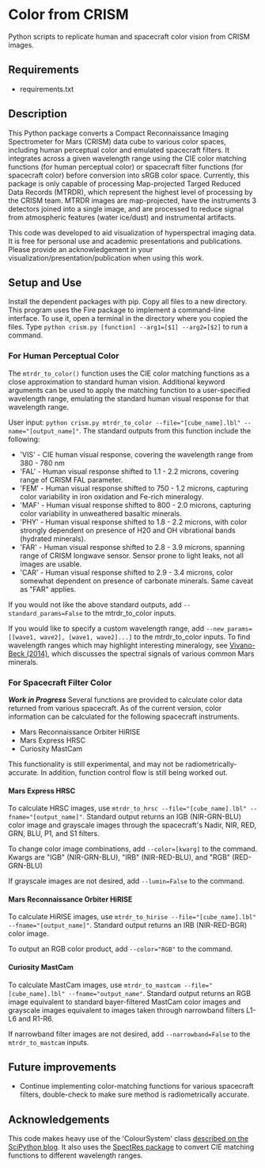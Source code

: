 # Color from CRISM
Python scripts to replicate human and spacecraft color vision from CRISM images.

## Requirements
- requirements.txt

## Description

This Python package converts a Compact Reconnaissance Imaging Spectrometer for Mars (CRISM) data cube to various color spaces, including human perceptual color and emulated spacecraft filters. It integrates across a given wavelength range using the CIE color matching functions (for human perceptual color) or spacecraft filter functions (for spacecraft color) before conversion into sRGB color space. Currently, this package is only capable of processing Map-projected Targed Reduced Data Records (MTRDR), which represent the highest level of processing by the CRISM team. MTRDR images are map-projected, have the instruments 3 detectors joined into a single image, and are processed to reduce signal from atmospheric features (water ice/dust) and instrumental artifacts.

This code was developed to aid visualization of hyperspectral imaging data. It is free for personal use and academic presentations and publications. Please provide an acknowledgement in your visualization/presentation/publication when using this work.

## Setup and Use

Install the dependent packages with pip. Copy all files to a new directory. This program uses the Fire package to implement a command-line interface. To use it, open a terminal in the directory where you copied the files. Type `python crism.py [function] --arg1=[$1] --arg2=[$2]` to run a command. 

### For Human Perceptual Color

The `mtrdr_to_color()` function uses the CIE color matching functions as a close approximation to standard human vision. Additional keyword arguments can be used to apply the matching function to a user-specified wavelength range, emulating the standard human visual response for that wavelength range. 

User input: `python crism.py mtrdr_to_color --file="[cube_name].lbl" --name="[output_name]"`. The standard outputs from this function include the following:

- 'VIS' - CIE human visual response, covering the wavelength range from 380 - 780 nm
- 'FAL' - Human visual response shifted to 1.1 - 2.2 microns, covering range of CRISM FAL parameter.
- 'FEM' - Human visual response shifted to 750 - 1.2 microns, capturing color variability in iron oxidation and Fe-rich mineralogy.
- 'MAF' - Human visual response shifted to 800 - 2.0 microns, capturing color variability in unweathered basaltic minerals.
- 'PHY' - Human visual response shifted to 1.8 - 2.2 microns, with color strongly dependent on presence of H20 and OH vibrational bands (hydrated minerals). 
- 'FAR' - Human visual response shifted to 2.8 - 3.9 microns, spanning range of CRISM longwave sensor. Sensor prone to light leaks, not all images are usable. 
- 'CAR' - Human visual response shifted to 2.9 - 3.4 microns, color somewhat dependent on presence of carbonate minerals. Same caveat as "FAR" applies. 

If you would not like the above standard outputs, add `--standard_params=False` to the mtrdr_to_color inputs. 

If you would like to specify a custom wavelength range, add `--new_params=[[wave1, wave2], [wave1, wave2]...]` to the mtrdr_to_color inputs. To find wavelength ranges which may highlight interesting mineralogy, see [Vivano-Beck (2014)](https://agupubs.onlinelibrary.wiley.com/doi/full/10.1002/2014JE004627), which discusses the spectral signals of various common Mars minerals.

### For Spacecraft Filter Color
***Work in Progress***
Several functions are provided to calculate color data returned from various spacecraft. As of the current version, color information can be calculated for the following spacecraft instruments.

- Mars Reconnaissance Orbiter HiRISE
- Mars Express HRSC
- Curiosity MastCam

This functionality is still experimental, and may not be radiometrically-accurate. In addition, function control flow is still being worked out.

#### Mars Express HRSC
To calculate HRSC images, use `mtrdr_to_hrsc --file="[cube_name].lbl" --fname="[output_name]"`. Standard output returns an IGB (NIR-GRN-BLU) color image and grayscale images through the spacecraft's Nadir, NIR, RED, GRN, BLU, P1, and S1 filters. 

To change color image combinations, add `--color=[kwarg]` to the command. Kwargs are "IGB" (NIR-GRN-BLU), "IRB" (NIR-RED-BLU), and "RGB" (RED-GRN-BLU)

If grayscale images are not desired, add `--lumin=False` to the command.

#### Mars Reconnaissance Orbiter HiRISE
To calculate HiRISE images, use `mtrdr_to_hirise --file="[cube_name].lbl" --fname="[output_name]"`. Standard output returns an IRB (NIR-RED-BGR) color image.

To output an RGB color product, add `--color="RGB"` to the command.

#### Curiosity MastCam
To calculate MastCam images, use `mtrdr_to_mastcam --file="[cube_name].lbl" --fname="output_name"`. Standard output returns an RGB image equivalent to standard bayer-filtered MastCam color images and grayscale images equivalent to images taken through narrowband filters L1-L6 and R1-R6. 

If narrowband filter images are not desired, add `--narrowband=False` to the `mtrdr_to_mastcam` inputs.


## Future improvements

- Continue implementing color-matching functions for various spacecraft filters, double-check to make sure method is radiometrically accurate.

## Acknowledgements
This code makes heavy use of the 'ColourSystem' class [described on the SciPython blog](https://scipython.com/blog/converting-a-spectrum-to-a-colour/). It also uses the [SpectRes package](https://spectres.readthedocs.io/en/latest/) to convert CIE matching functions to different wavelength ranges. 
